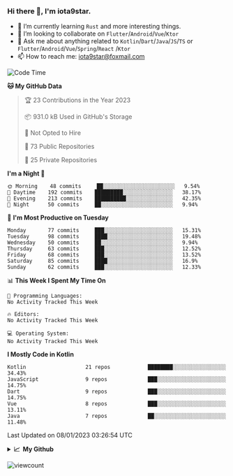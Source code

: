 ### Hi there 👋, I'm iota9star.

- 🌱 I’m currently learning `Rust` and more interesting things.
- 👯 I’m looking to collaborate on `Flutter`/`Android`/`Vue`/`Ktor`
- 💬 Ask me about anything related to `Kotlin`/`Dart`/`Java`/`JS`/`TS` or `Flutter`/`Android`/`Vue`/`Spring`/`React`
  /`Ktor`
- 📫 How to reach me: [iota9star@foxmail.com](iota9star@foxmail.com)



<!--START_SECTION:waka-->
![Code Time](http://img.shields.io/badge/Code%20Time-3%2C090%20hrs%2054%20mins-blue)

**🐱 My GitHub Data** 

> 🏆 23 Contributions in the Year 2023
 > 
> 📦 931.0 kB Used in GitHub's Storage 
 > 
> 🚫 Not Opted to Hire
 > 
> 📜 73 Public Repositories 
 > 
> 🔑 25 Private Repositories  
 > 
**I'm a Night 🦉** 

```text
🌞 Morning    48 commits     ██░░░░░░░░░░░░░░░░░░░░░░░   9.54% 
🌆 Daytime    192 commits    █████████░░░░░░░░░░░░░░░░   38.17% 
🌃 Evening    213 commits    ██████████░░░░░░░░░░░░░░░   42.35% 
🌙 Night      50 commits     ██░░░░░░░░░░░░░░░░░░░░░░░   9.94%

```
📅 **I'm Most Productive on Tuesday** 

```text
Monday       77 commits     ███░░░░░░░░░░░░░░░░░░░░░░   15.31% 
Tuesday      98 commits     ████░░░░░░░░░░░░░░░░░░░░░   19.48% 
Wednesday    50 commits     ██░░░░░░░░░░░░░░░░░░░░░░░   9.94% 
Thursday     63 commits     ███░░░░░░░░░░░░░░░░░░░░░░   12.52% 
Friday       68 commits     ███░░░░░░░░░░░░░░░░░░░░░░   13.52% 
Saturday     85 commits     ████░░░░░░░░░░░░░░░░░░░░░   16.9% 
Sunday       62 commits     ███░░░░░░░░░░░░░░░░░░░░░░   12.33%

```


📊 **This Week I Spent My Time On** 

```text
💬 Programming Languages: 
No Activity Tracked This Week

🔥 Editors: 
No Activity Tracked This Week

💻 Operating System: 
No Activity Tracked This Week

```

**I Mostly Code in Kotlin** 

```text
Kotlin                   21 repos            ████████░░░░░░░░░░░░░░░░░   34.43% 
JavaScript               9 repos             ███░░░░░░░░░░░░░░░░░░░░░░   14.75% 
Dart                     9 repos             ███░░░░░░░░░░░░░░░░░░░░░░   14.75% 
Vue                      8 repos             ███░░░░░░░░░░░░░░░░░░░░░░   13.11% 
Java                     7 repos             ██░░░░░░░░░░░░░░░░░░░░░░░   11.48%

```



 Last Updated on 08/01/2023 03:26:54 UTC
<!--END_SECTION:waka-->

<details>
  <summary><b>📈&nbsp;&nbsp;My Github</b></summary>
  <br>
  <img src='https://github-profile-trophy.vercel.app/?username=iota9star'>
  <img src='https://bad-apple-github-readme.vercel.app/api?show_bg=1&username=iota9star&hide_title=true'>
  <img src='http://cr-skills-chart-widget.azurewebsites.net/api/api?username=iota9star'>
</details>


![viewcount](https://count.getloli.com/get/@iota9star?theme=rule34)
